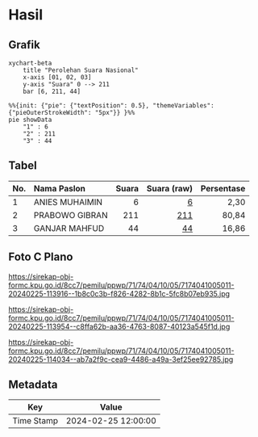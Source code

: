# Hasil

## Grafik

```mermaid
xychart-beta
    title "Perolehan Suara Nasional"
    x-axis [01, 02, 03]
    y-axis "Suara" 0 --> 211
    bar [6, 211, 44]
```

```mermaid
%%{init: {"pie": {"textPosition": 0.5}, "themeVariables": {"pieOuterStrokeWidth": "5px"}} }%%
pie showData
    "1" : 6
    "2" : 211
    "3" : 44
```

## Tabel

| No. | Nama Paslon    | Suara | Suara (raw) | Persentase |
|:--- |:-------------- | -----:| -----------:| ----------:|
| 1   | ANIES MUHAIMIN | 6     | [6][p-1]    | 2,30       |
| 2   | PRABOWO GIBRAN | 211   | [211][p-2]  | 80,84      |
| 3   | GANJAR MAHFUD  | 44    | [44][p-3]   | 16,86      |


[p-1]: https://github.com/gigit-pemilu/pemilu-2024/blob/main/pilpres/hitung-suara/sub/71-sulawesi-utara/sub/74-kota-kotamobagu/sub/04-kotamobagu-barat/sub/1005-kotamobagu/sub/011-tps/sub/paslon-1.txt
[p-2]: https://github.com/gigit-pemilu/pemilu-2024/blob/main/pilpres/hitung-suara/sub/71-sulawesi-utara/sub/74-kota-kotamobagu/sub/04-kotamobagu-barat/sub/1005-kotamobagu/sub/011-tps/sub/paslon-2.txt
[p-3]: https://github.com/gigit-pemilu/pemilu-2024/blob/main/pilpres/hitung-suara/sub/71-sulawesi-utara/sub/74-kota-kotamobagu/sub/04-kotamobagu-barat/sub/1005-kotamobagu/sub/011-tps/sub/paslon-3.txt

## Foto C Plano

https://sirekap-obj-formc.kpu.go.id/8cc7/pemilu/ppwp/71/74/04/10/05/7174041005011-20240225-113916--1b8c0c3b-f826-4282-8b1c-5fc8b07eb935.jpg

https://sirekap-obj-formc.kpu.go.id/8cc7/pemilu/ppwp/71/74/04/10/05/7174041005011-20240225-113954--c8ffa62b-aa36-4763-8087-40123a545f1d.jpg

https://sirekap-obj-formc.kpu.go.id/8cc7/pemilu/ppwp/71/74/04/10/05/7174041005011-20240225-114034--ab7a2f9c-cea9-4486-a49a-3ef25ee92785.jpg


## Metadata

| Key        | Value               |
| ---------- | ------------------- |
| Time Stamp | 2024-02-25 12:00:00 |



